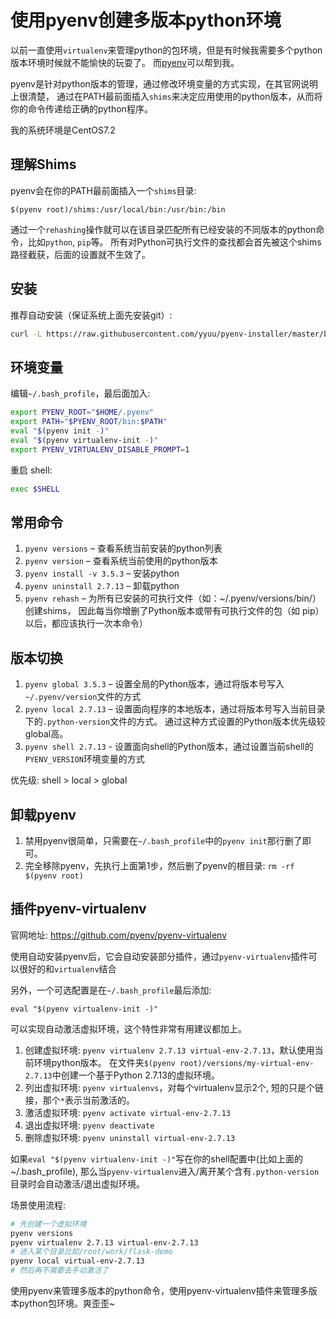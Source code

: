 # 使用pyenv创建多版本python环境

以前一直使用`virtualenv`来管理python的包环境，但是有时候我需要多个python版本环境时候就不能愉快的玩耍了。 而[pyenv](https://github.com/pyenv/pyenv)可以帮到我。

pyenv是针对python版本的管理，通过修改环境变量的方式实现，在其官网说明上很清楚， 通过在PATH最前面插入`shims`来决定应用使用的python版本，从而将你的命令传递给正确的python程序。

我的系统环境是CentOS7.2

## 理解Shims

pyenv会在你的PATH最前面插入一个`shims`目录:

```
$(pyenv root)/shims:/usr/local/bin:/usr/bin:/bin
```

通过一个`rehashing`操作就可以在该目录匹配所有已经安装的不同版本的python命令，比如`python`, `pip`等。 所有对Python可执行文件的查找都会首先被这个shims路径截获，后面的设置就不生效了。

## 安装

推荐自动安装（保证系统上面先安装git）:

```bash
curl -L https://raw.githubusercontent.com/yyuu/pyenv-installer/master/bin/pyenv-installer | bash
```

## 环境变量

编辑`~/.bash_profile`，最后面加入:

```bash
export PYENV_ROOT="$HOME/.pyenv"
export PATH="$PYENV_ROOT/bin:$PATH"
eval "$(pyenv init -)"
eval "$(pyenv virtualenv-init -)"
export PYENV_VIRTUALENV_DISABLE_PROMPT=1
```

重启 shell:

```bash
exec $SHELL
```

## 常用命令

1. `pyenv versions` – 查看系统当前安装的python列表
2. `pyenv version`  – 查看系统当前使用的python版本
3. `pyenv install -v 3.5.3` – 安装python
4. `pyenv uninstall 2.7.13` – 卸载python
5. `pyenv rehash` – 为所有已安装的可执行文件（如：~/.pyenv/versions/bin/）创建shims， 因此每当你增删了Python版本或带有可执行文件的包（如 pip）以后，都应该执行一次本命令）

## 版本切换

1. `pyenv global 3.5.3` – 设置全局的Python版本，通过将版本号写入`~/.pyenv/version`文件的方式
2. `pyenv local 2.7.13` – 设置面向程序的本地版本，通过将版本号写入当前目录下的`.python-version`文件的方式。 通过这种方式设置的Python版本优先级较global高。
3. `pyenv shell 2.7.13` - 设置面向shell的Python版本，通过设置当前shell的`PYENV_VERSION`环境变量的方式

优先级: shell > local > global

## 卸载pyenv

1. 禁用pyenv很简单，只需要在`~/.bash_profile`中的`pyenv init`那行删了即可。
2. 完全移除pyenv，先执行上面第1步，然后删了pyenv的根目录: `rm -rf $(pyenv root)`

## 插件pyenv-virtualenv

官网地址: https://github.com/pyenv/pyenv-virtualenv

使用自动安装pyenv后，它会自动安装部分插件，通过`pyenv-virtualenv`插件可以很好的和`virtualenv`结合

另外，一个可选配置是在`~/.bash_profile`最后添加:

```
eval "$(pyenv virtualenv-init -)"
```

可以实现自动激活虚拟环境，这个特性非常有用建议都加上。

1. 创建虚拟环境: `pyenv virtualenv 2.7.13 virtual-env-2.7.13`，默认使用当前环境python版本。
   在文件夹`$(pyenv root)/versions/my-virtual-env-2.7.13`中创建一个基于Python 2.7.13的虚拟环境。
2. 列出虚拟环境: `pyenv virtualenvs`，对每个virtualenv显示2个, 短的只是个链接，那个`*`表示当前激活的。
3. 激活虚拟环境: `pyenv activate virtual-env-2.7.13`
4. 退出虚拟环境: `pyenv deactivate`
5. 删除虚拟环境: `pyenv uninstall virtual-env-2.7.13`

如果`eval "$(pyenv virtualenv-init -)"`写在你的shell配置中(比如上面的~/.bash_profile), 那么当`pyenv-virtualenv`进入/离开某个含有`.python-version`
目录时会自动激活/退出虚拟环境。

场景使用流程:

```bash
# 先创建一个虚拟环境
pyenv versions
pyenv virtualenv 2.7.13 virtual-env-2.7.13
# 进入某个目录比如/root/work/flask-demo
pyenv local virtual-env-2.7.13
# 然后再不需要去手动激活了
```

使用pyenv来管理多版本的python命令，使用pyenv-virtualenv插件来管理多版本python包环境。爽歪歪~

